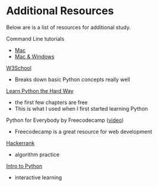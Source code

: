 # Additional Resources
Below are is a list of resources for additional study.

Command Line tutorials

- [Mac](https://www.codecademy.com/learn/learn-the-command-line)
- [Mac & Windows](https://learnrubythehardway.org/book/appendixa.html)


[W3School](https://www.w3schools.com/python/python_intro.asp)

- Breaks down basic Python concepts really well

[Learn Python the Hard Way](https://learnpythonthehardway.org/python3/)

- the first few chapters are free
- This is what I used when I first started learning Python


Python for Everybody by Freecodecamp ([video](https://www.youtube.com/watch?v=8DvywoWv6fI))
- Freecodecamp is a great resource for web development


[Hackerrank](https://www.hackerrank.com/)
- algorithm practice

[Intro to Python](https://www.datacamp.com/courses/intro-to-python-for-data-science?utm_source=learnpython_com&utm_campaign=learnpython_tutorials)
- interactive learning
